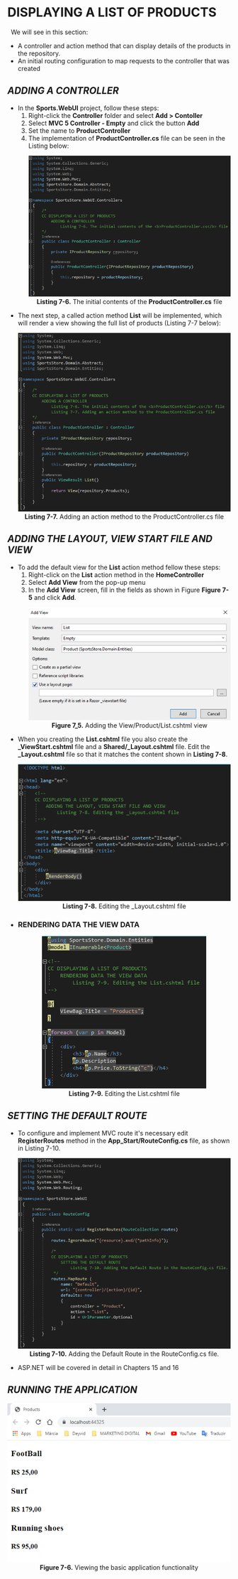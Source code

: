 <h1>DISPLAYING A LIST OF PRODUCTS</h1>
    &nbsp;&nbsp;We will see in this section:<br />
    <ul>
        <li>A controller and action method that can display details of the products in the repository.</li>
        <li>An initial routing configuration to map requests to the controller that was created</li>
    </ul>

<h2><i>ADDING A CONTROLLER</i></h2>
    <ul>
        <li>
            In the <b>Sports.WebUI</b> project, follow these steps:<br />
            <ol>
                <li>Right-click the <b>Controller</b> folder and select <b>Add > Contoller</b></li>
                <li>Select <b>MVC 5 Controller - Empty</b> and click the button <b>Add</b></li>
                <li>Set the name to <b>ProductController</b></li>
                <li>
                    The implementation of <b>ProductController.cs</b> file can be seen in the Listing below:<br />
                    <p align="center">
                        <img src="Pictures/Listing 7-6.png" /><br />
                        <b>Listing 7-6.</b> The initial contents of the <b>ProductController.cs</b> file
                    </p>
                </li>
            </ol>
        </li>
        <li>
            The next step, a called action method <b>List</b> will be implemented, 
            which will render a view showing the full list of products (Listing 7-7 below):<br />
            <p align="center">
                <img src="Pictures/Listing 7-7.png" /><br />
                <b>Listing 7-7.</b> Adding an action method to the ProductController.cs file
            </p>    
        </li>
    </ul>

<h2><i>ADDING THE LAYOUT, VIEW START FILE AND VIEW</i></h2>
    <ul>
        <li>
            To add the default view for the <b>List</b> action method fellow these steps:<br />
            <ol>
                <li>Right-click on the <b>List</b> action method in the <b>HomeController</b></li>
                <li>Select <b>Add View</b> from the pop-up menu</li>
                <li>
                    In the <b>Add View</b> screen, fill in the fields as shown in Figure <b>Figure 7-5</b> and click <b>Add</b>.
                    <p align="center">
                        <img src="Pictures/Figure 7_5.png" /><br />
                        <b>Figure 7_5.</b> Adding the View/Product/List.cshtml view
                    </p>    
                </li>
            </ol>
        </li>
        <li>
            When you creating the <b>List.cshtml</b> file you also create the <b>_ViewStart.cshtml</b> file and a <b>Shared/_Layout.cshtml</b> file. Edit the <b>_Layout.cshtml</b> file so that it matches the content shown in <b>Listing 7-8</b>.
            <p align="center">
                <img src="Pictures/Listing 7-8.png" /><br />
                <b>Listing 7-8.</b> Editing the _Layout.cshtml file
            </p>
        </li>
        <li>
            <h3>RENDERING DATA THE VIEW DATA</h3>
            <p align="center">
                <img src="Pictures/Listing 7-9.png" /><br />
                <b>Listing 7-9.</b> Editing the List.cshtml file
            </p>
        </li>
    </ul>

<h2><i>SETTING THE DEFAULT ROUTE</i></h2>
    <ul>
        <li>
            To configure and implement MVC route it's necessary edit <b>RegisterRoutes</b> method in the <b>App_Start/RouteConfig.cs</b> file, as shown in Listing 7-10.
            <p align="center">
                <img src="Pictures/Listing 7-10.png" /><br />
                <b>Listing 7-10.</b> Adding the Default Route in the RouteConfig.cs file.
            </p>
        </li>
        <li>ASP.NET will be covered in detail in Chapters 15 and 16</li>
    </ul>

<h2><i>RUNNING THE APPLICATION</i></h2>
    <p align="center">
        <img src="Pictures/Figure 7-6.png" /><br />
        <b>Figure 7-6.</b> Viewing the basic application functionality
    </p>           
